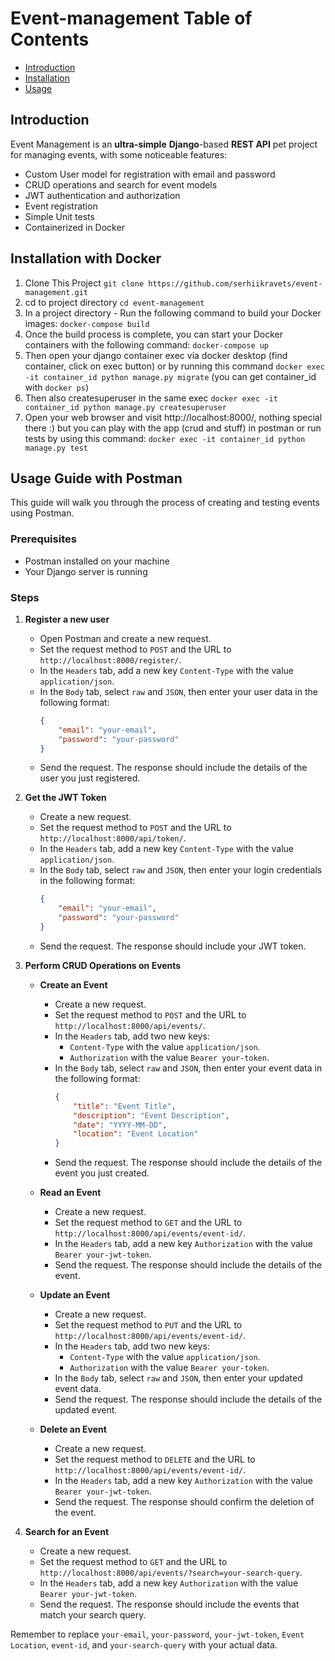# Event-management Table of Contents

- [Introduction](#introduction)
- [Installation](#installation)
- [Usage](#usage)

<a id="introduction"></a>
## Introduction
Event Management is an **ultra-simple** **Django**-based **REST API** pet project for managing events, with some noticeable features:

- Custom User model for registration with email and password
- CRUD operations and search for event models
- JWT authentication and authorization
- Event registration
- Simple Unit tests
- Containerized in Docker

<a id="installation"></a>
## Installation with Docker
1. Clone This Project ```git clone https://github.com/serhiikravets/event-management.git```
2. cd to project directory ```cd event-management```
3. In a project directory - Run the following command to build your Docker images: ```docker-compose build```
4. Once the build process is complete, you can start your Docker containers with the following command: ```docker-compose up```
5. Then open your django container exec via docker desktop (find container, click on exec button) or by running this command ```docker exec -it container_id python manage.py migrate``` (you can get container_id with ```docker ps```)
6. Then also createsuperuser in the same exec ```docker exec -it container_id python manage.py createsuperuser```
7. Open your web browser and visit http://localhost:8000/, nothing special there :) but you can play with the app (crud and stuff) in postman or run tests by using this command: ```docker exec -it container_id python manage.py test```

<a id="usage"></a>
## Usage Guide with Postman
This guide will walk you through the process of creating and testing events using Postman.
### Prerequisites
- Postman installed on your machine
- Your Django server is running
### Steps
1. **Register a new user**
    - Open Postman and create a new request.
    - Set the request method to `POST` and the URL to `http://localhost:8000/register/`.
    - In the `Headers` tab, add a new key `Content-Type` with the value `application/json`.
    - In the `Body` tab, select `raw` and `JSON`, then enter your user data in the following format:
        ```json
        {
            "email": "your-email",
            "password": "your-password"
        }
        ```
    - Send the request. The response should include the details of the user you just registered.

2. **Get the JWT Token**
    - Create a new request.
    - Set the request method to `POST` and the URL to `http://localhost:8000/api/token/`.
    - In the `Headers` tab, add a new key `Content-Type` with the value `application/json`.
    - In the `Body` tab, select `raw` and `JSON`, then enter your login credentials in the following format:
        ```json
        {
            "email": "your-email",
            "password": "your-password"
        }
        ```
    - Send the request. The response should include your JWT token.

3. **Perform CRUD Operations on Events**
    - **Create an Event**
        - Create a new request.
        - Set the request method to `POST` and the URL to `http://localhost:8000/api/events/`.
        - In the `Headers` tab, add two new keys:
            - `Content-Type` with the value `application/json`.
            - `Authorization` with the value `Bearer your-token`.
        - In the `Body` tab, select `raw` and `JSON`, then enter your event data in the following format:
            ```json
            {
                "title": "Event Title",
                "description": "Event Description",
                "date": "YYYY-MM-DD",
                "location": "Event Location"
            }
            ```
        - Send the request. The response should include the details of the event you just created.

    - **Read an Event**
        - Create a new request.
        - Set the request method to `GET` and the URL to `http://localhost:8000/api/events/event-id/`.
        - In the `Headers` tab, add a new key `Authorization` with the value `Bearer your-jwt-token`.
        - Send the request. The response should include the details of the event.

    - **Update an Event**
        - Create a new request.
        - Set the request method to `PUT` and the URL to `http://localhost:8000/api/events/event-id/`.
        - In the `Headers` tab, add two new keys:
            - `Content-Type` with the value `application/json`.
            - `Authorization` with the value `Bearer your-token`.
        - In the `Body` tab, select `raw` and `JSON`, then enter your updated event data.
        - Send the request. The response should include the details of the updated event.

    - **Delete an Event**
        - Create a new request.
        - Set the request method to `DELETE` and the URL to `http://localhost:8000/api/events/event-id/`.
        - In the `Headers` tab, add a new key `Authorization` with the value `Bearer your-jwt-token`.
        - Send the request. The response should confirm the deletion of the event.

4. **Search for an Event**
    - Create a new request.
    - Set the request method to `GET` and the URL to `http://localhost:8000/api/events/?search=your-search-query`.
    - In the `Headers` tab, add a new key `Authorization` with the value `Bearer your-jwt-token`.
    - Send the request. The response should include the events that match your search query.

Remember to replace `your-email`, `your-password`, `your-jwt-token`, `Event Location`, `event-id`, and `your-search-query` with your actual data.

